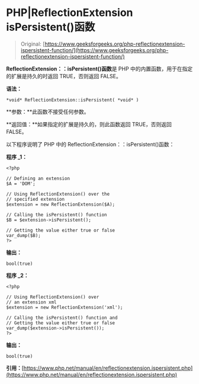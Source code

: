 # PHP|ReflectionExtension isPersistent()函数

> Original: [https://www.geeksforgeeks.org/php-reflectionextension-ispersistent-function/](https://www.geeksforgeeks.org/php-reflectionextension-ispersistent-function/)

**ReflectionExtension：：isPersistent()函数**是 PHP 中的内置函数，用于在指定的扩展是持久的时返回 TRUE，否则返回 FALSE。

**语法：**

```
*void* ReflectionExtension::isPersistent( *void* )
```

**参数：**此函数不接受任何参数。

**返回值：**如果指定的扩展是持久的，则此函数返回 TRUE，否则返回 FALSE。

以下程序说明了 PHP 中的 ReflectionExtension：：isPersistent()函数：

**程序 _1：**

```
<?php

// Defining an extension
$A = 'DOM';

// Using ReflectionExtension() over the 
// specified extension
$extension = new ReflectionExtension($A);

// Calling the isPersistent() function
$B = $extension->isPersistent();

// Getting the value either true or false
var_dump($B);
?>
```

**输出：**

```
bool(true)

```

**程序 _2：**

```
<?php

// Using ReflectionExtension() over 
// an extension xml
$extension = new ReflectionExtension('xml');

// Calling the isPersistent() function and
// Getting the value either true or false
var_dump($extension->isPersistent());
?>
```

**输出：**

```
bool(true)

```

**引用：**[https://www.php.net/manual/en/reflectionextension.ispersistent.php](https://www.php.net/manual/en/reflectionextension.ispersistent.php)